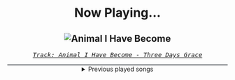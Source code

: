 <div align="center"> 
<h1>Now Playing...</h1>

![Animal I Have Become](https://i.scdn.co/image/ab67616d00001e02fa4c18fdbd1bf1a39b7b794f)
--
_<samp><a href="https://open.spotify.com/track/5eFxwmqKrHpSQDOEIFYlgY">Track: Animal I Have Become - Three Days Grace</a></samp>_

<div style="border: 1px #4B5054 solid"></div>
<details>
  <summary>
    Previous played songs
  </summary>
  <table>
    <thead>
      <tr>
        <th>
          Artist
        </th>
        <th>
          Song
        </th>
        <th>
          Link
        </th>
      </tr>
    </thead>
    <tbody>
      <tr><td>Three Days Grace</td><td>Animal I Have Become</td><td><a href="https://open.spotify.com/track/5eFxwmqKrHpSQDOEIFYlgY">https://open.spotify.com/track/5eFxwmqKrHpSQDOEIFYlgY</a></td></tr><tr><td>Motionless In White</td><td>Sign Of Life</td><td><a href="https://open.spotify.com/track/73QoCfWJJWbRYmm5nCH5Y2">https://open.spotify.com/track/73QoCfWJJWbRYmm5nCH5Y2</a></td></tr><tr><td>Disturbed</td><td>No More</td><td><a href="https://open.spotify.com/track/0IdNBZt0O8R9qBgezYFGOi">https://open.spotify.com/track/0IdNBZt0O8R9qBgezYFGOi</a></td></tr><tr><td>Egypt Central</td><td>White Rabbit</td><td><a href="https://open.spotify.com/track/4QhSscYz3TPLEwD6lMezvG">https://open.spotify.com/track/4QhSscYz3TPLEwD6lMezvG</a></td></tr><tr><td>Skillet</td><td>Hero</td><td><a href="https://open.spotify.com/track/0sdeLSxygcjyMyWPhZBdFs">https://open.spotify.com/track/0sdeLSxygcjyMyWPhZBdFs</a></td></tr><tr><td>We Came As Romans</td><td>Black Hole</td><td><a href="https://open.spotify.com/track/1g5Jqwo02PuitYfv19B6Jn">https://open.spotify.com/track/1g5Jqwo02PuitYfv19B6Jn</a></td></tr><tr><td>Disturbed</td><td>Hey You</td><td><a href="https://open.spotify.com/track/4htDVrtEQig7ONhZCkumo9">https://open.spotify.com/track/4htDVrtEQig7ONhZCkumo9</a></td></tr><tr><td>Breaking Benjamin</td><td>Blood</td><td><a href="https://open.spotify.com/track/7gQ7DfSSc3b8e4cHtFnDxu">https://open.spotify.com/track/7gQ7DfSSc3b8e4cHtFnDxu</a></td></tr><tr><td>Disturbed</td><td>Are You Ready</td><td><a href="https://open.spotify.com/track/4zvqMZ6g4wKZaPpOQvoBpP">https://open.spotify.com/track/4zvqMZ6g4wKZaPpOQvoBpP</a></td></tr><tr><td>DVBBS</td><td>Tsunami</td><td><a href="https://open.spotify.com/track/0vZCG0H9KhtU7K8MEUVAoV">https://open.spotify.com/track/0vZCG0H9KhtU7K8MEUVAoV</a></td></tr><tr><td>Breaking Benjamin</td><td>So Cold - Aurora Version</td><td><a href="https://open.spotify.com/track/2gavWjR1rCzdNYNS0xze9W">https://open.spotify.com/track/2gavWjR1rCzdNYNS0xze9W</a></td></tr><tr><td>Whitechapel</td><td>The Ones That Made Us</td><td><a href="https://open.spotify.com/track/236CBY0unmRKaUcloIIHJ3">https://open.spotify.com/track/236CBY0unmRKaUcloIIHJ3</a></td></tr><tr><td>Whitechapel</td><td>A Bloodsoaked Symphony</td><td><a href="https://open.spotify.com/track/1AwjnKYHRhFWXYdQITorUi">https://open.spotify.com/track/1AwjnKYHRhFWXYdQITorUi</a></td></tr><tr><td>Whitechapel</td><td>Lost Boy</td><td><a href="https://open.spotify.com/track/13RQZpP6baWkHqIOZ1VXc8">https://open.spotify.com/track/13RQZpP6baWkHqIOZ1VXc8</a></td></tr><tr><td>Whitechapel</td><td>I Will Find You</td><td><a href="https://open.spotify.com/track/7nzv39tZyPfAouRp4qwEK5">https://open.spotify.com/track/7nzv39tZyPfAouRp4qwEK5</a></td></tr><tr><td>Motionless In White</td><td>Porcelain</td><td><a href="https://open.spotify.com/track/0RVy4QZozImoktsPqdcEv3">https://open.spotify.com/track/0RVy4QZozImoktsPqdcEv3</a></td></tr><tr><td>Motionless In White</td><td>We Become The Night</td><td><a href="https://open.spotify.com/track/3Wqksj2gO4wcxWMwjAZ8AE">https://open.spotify.com/track/3Wqksj2gO4wcxWMwjAZ8AE</a></td></tr><tr><td>Motionless In White</td><td>Meltdown</td><td><a href="https://open.spotify.com/track/6w3hTgFYPaUo6WFz2tEOtX">https://open.spotify.com/track/6w3hTgFYPaUo6WFz2tEOtX</a></td></tr><tr><td>Motionless In White</td><td>Werewolf</td><td><a href="https://open.spotify.com/track/1e1rQNYCZToyBDDka1Io34">https://open.spotify.com/track/1e1rQNYCZToyBDDka1Io34</a></td></tr><tr><td>Motionless In White</td><td>Scoring The End Of The World (feat. Mick Gordon)</td><td><a href="https://open.spotify.com/track/0Tkgl0sQyr6QO0IGmS8aa5">https://open.spotify.com/track/0Tkgl0sQyr6QO0IGmS8aa5</a></td></tr>
    </tbody>
  </table>
</details>

</div>
